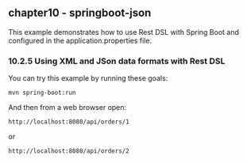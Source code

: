 chapter10 - springboot-json
---------------------------

This example demonstrates how to use Rest DSL with Spring Boot
and configured in the application.properties file.

### 10.2.5 Using XML and JSon data formats with Rest DSL

You can try this example by running these goals:

    mvn spring-boot:run
    
And then from a web browser open:

    http://localhost:8080/api/orders/1
    
  or

    http://localhost:8080/api/orders/2
    
    